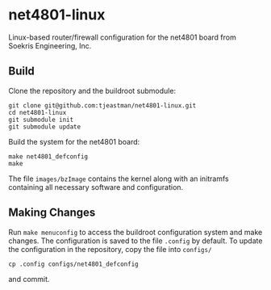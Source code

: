 net4801-linux
=============

Linux-based router/firewall configuration for the net4801 board from Soekris Engineering, Inc.

## Build

Clone the repository and the buildroot submodule:
```
git clone git@github.com:tjeastman/net4801-linux.git
cd net4801-linux
git submodule init
git submodule update
```

Build the system for the net4801 board:
```
make net4801_defconfig
make
```

The file `images/bzImage` contains the kernel along with an initramfs containing all necessary software and configuration.

## Making Changes

Run `make menuconfig` to access the buildroot configuration system and make changes.
The configuration is saved to the file `.config` by default.
To update the configuration in the repository, copy the file into `configs/`
```
cp .config configs/net4801_defconfig
```
and commit.
